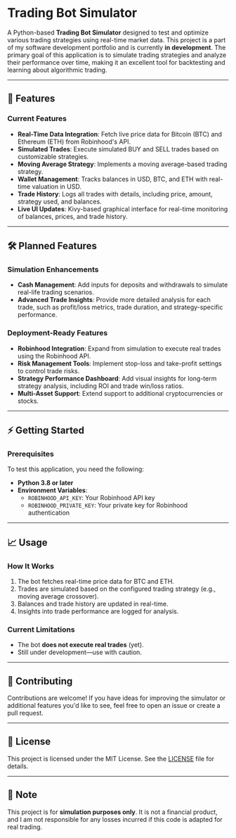 # Trading Bot Simulator

A Python-based **Trading Bot Simulator** designed to test and optimize various trading strategies using real-time market data. This project is a part of my software development portfolio and is currently **in development**. The primary goal of this application is to simulate trading strategies and analyze their performance over time, making it an excellent tool for backtesting and learning about algorithmic trading.

---

## 🚀 Features

### **Current Features**
- **Real-Time Data Integration**: Fetch live price data for Bitcoin (BTC) and Ethereum (ETH) from Robinhood's API.
- **Simulated Trades**: Execute simulated BUY and SELL trades based on customizable strategies.
- **Moving Average Strategy**: Implements a moving average-based trading strategy.
- **Wallet Management**: Tracks balances in USD, BTC, and ETH with real-time valuation in USD.
- **Trade History**: Logs all trades with details, including price, amount, strategy used, and balances.
- **Live UI Updates**: Kivy-based graphical interface for real-time monitoring of balances, prices, and trade history.

---

## 🛠️ Planned Features

### **Simulation Enhancements**
- **Cash Management**: Add inputs for deposits and withdrawals to simulate real-life trading scenarios.
- **Advanced Trade Insights**: Provide more detailed analysis for each trade, such as profit/loss metrics, trade duration, and strategy-specific performance.

### **Deployment-Ready Features**
- **Robinhood Integration**: Expand from simulation to execute real trades using the Robinhood API.
- **Risk Management Tools**: Implement stop-loss and take-profit settings to control trade risks.
- **Strategy Performance Dashboard**: Add visual insights for long-term strategy analysis, including ROI and trade win/loss ratios.
- **Multi-Asset Support**: Extend support to additional cryptocurrencies or stocks.

---

## ⚡ Getting Started

### **Prerequisites**
To test this application, you need the following:
- **Python 3.8 or later**
- **Environment Variables**:
  - `ROBINHOOD_API_KEY`: Your Robinhood API key
  - `ROBINHOOD_PRIVATE_KEY`: Your private key for Robinhood authentication

---

## 📈 Usage

### **How It Works**
1. The bot fetches real-time price data for BTC and ETH.
2. Trades are simulated based on the configured trading strategy (e.g., moving average crossover).
3. Balances and trade history are updated in real-time.
4. Insights into trade performance are logged for analysis.

### **Current Limitations**
- The bot **does not execute real trades** (yet).
- Still under development—use with caution.

---

## 🤝 Contributing
Contributions are welcome! If you have ideas for improving the simulator or additional features you'd like to see, feel free to open an issue or create a pull request.

---

## 📜 License
This project is licensed under the MIT License. See the [LICENSE](LICENSE) file for details.

---

## 📝 Note
This project is for **simulation purposes only**. It is not a financial product, and I am not responsible for any losses incurred if this code is adapted for real trading.
